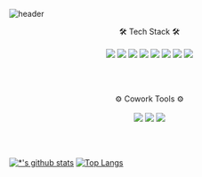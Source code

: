![header](https://capsule-render.vercel.app/api?type=Waving&color=E69A8D&height=300&section=header&text=Minji%20Kang&fontSize=90)
<div align="center">
🛠 Tech Stack 🛠 <br><br>

<img src="https://img.shields.io/badge/HTML5-E34F26?style=flat-square&logo=HTML5&logoColor=white"/>
<img src="https://img.shields.io/badge/CSS3-1572B6?style=flat-square&logo=CSS3&logoColor=white"/>
<img src="https://img.shields.io/badge/JavaScript-F7DF1E?style=flat-square&logo=JavaScript&logoColor=white"/>
<img src="https://img.shields.io/badge/Sass-CC6699?style=flat-square&logo=Sass&logoColor=white"/>
<img src="https://img.shields.io/badge/React-61DAFB?style=flat-square&logo=React&logoColor=white"/>
<img src="https://img.shields.io/badge/React Hooks-61DAFB?style=flat-square&logo=React&logoColor=white"/>
<img src="https://img.shields.io/badge/React Router-CA4245?style=flat-square&logo=ReactRouter&logoColor=white"/>
<img src="https://img.shields.io/badge/Redux-764ABC?style=flat-square&logo=Redux&logoColor=white"/>
</div>

<br><br>
<div align="center">
⚙ Cowork Tools ⚙ <br><br>


<img src="https://img.shields.io/badge/GitHub-181717?style=flat-square&logo=GitHub&logoColor=white"/>
<img src="https://img.shields.io/badge/Git-F05032?style=flat-square&logo=Git&logoColor=white"/>
<img src="https://img.shields.io/badge/Figma-F24E1E?style=flat-square&logo=Figma&logoColor=white"/>
</div>

<br><br>

[![*'s github stats](https://github-readme-stats.vercel.app/api?username=r14minji&show_icons=true&theme=gruvbox)](https://github.com/r14minji) [![Top Langs](https://github-readme-stats.vercel.app/api/top-langs/?username=r14minji&layout=compact)](https://github.com/r14minji/github-readme-stats)
